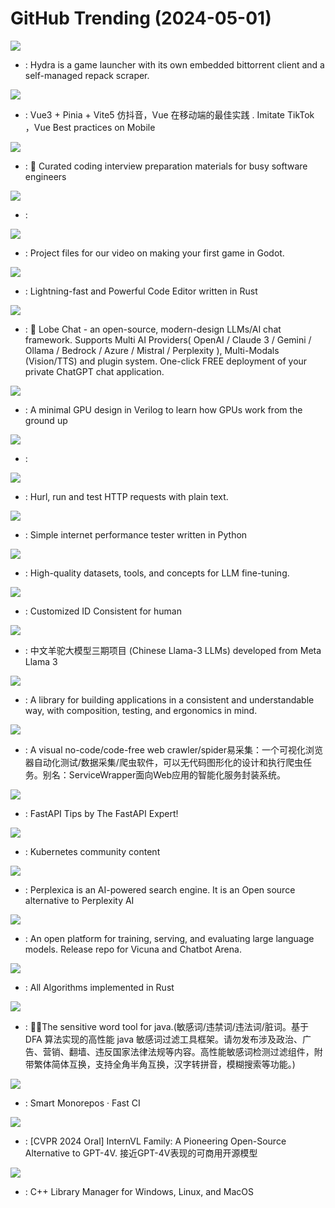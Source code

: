 # GitHub Trending (2024-05-01)

![](https://img.shields.io/badge/TypeScript-New%20983-green?style=flat-square&logo=appveyor)
- [](https://github.comundefined): Hydra is a game launcher with its own embedded bittorrent client and a self-managed repack scraper.

![](https://img.shields.io/badge/Vue-New%20399-green?style=flat-square&logo=appveyor)
- [](https://github.comundefined): Vue3 + Pinia + Vite5 仿抖音，Vue 在移动端的最佳实践 . Imitate TikTok ，Vue Best practices on Mobile

![](https://img.shields.io/badge/TypeScript-New%20145-green?style=flat-square&logo=appveyor)
- [](https://github.comundefined): 💯 Curated coding interview preparation materials for busy software engineers

![](https://img.shields.io/badge/TypeScript-New%2019-green?style=flat-square&logo=appveyor)
- [](https://github.comundefined): 

![](https://img.shields.io/badge/GDScript-New%208-green?style=flat-square&logo=appveyor)
- [](https://github.comundefined): Project files for our video on making your first game in Godot.

![](https://img.shields.io/badge/Rust-New%2068-green?style=flat-square&logo=appveyor)
- [](https://github.comundefined): Lightning-fast and Powerful Code Editor written in Rust

![](https://img.shields.io/badge/TypeScript-New%20237-green?style=flat-square&logo=appveyor)
- [](https://github.comundefined): 🤯 Lobe Chat - an open-source, modern-design LLMs/AI chat framework. Supports Multi AI Providers( OpenAI / Claude 3 / Gemini / Ollama / Bedrock / Azure / Mistral / Perplexity ), Multi-Modals (Vision/TTS) and plugin system. One-click FREE deployment of your private ChatGPT chat application.

![](https://img.shields.io/badge/SystemVerilog-New%20395-green?style=flat-square&logo=appveyor)
- [](https://github.comundefined): A minimal GPU design in Verilog to learn how GPUs work from the ground up

![](https://img.shields.io/badge/none-New%2020-green?style=flat-square&logo=appveyor)
- [](https://github.comundefined): 

![](https://img.shields.io/badge/Rust-New%2035-green?style=flat-square&logo=appveyor)
- [](https://github.comundefined): Hurl, run and test HTTP requests with plain text.

![](https://img.shields.io/badge/Python-New%2028-green?style=flat-square&logo=appveyor)
- [](https://github.comundefined): Simple internet performance tester written in Python

![](https://img.shields.io/badge/none-New%2064-green?style=flat-square&logo=appveyor)
- [](https://github.comundefined): High-quality datasets, tools, and concepts for LLM fine-tuning.

![](https://img.shields.io/badge/Python-New%2076-green?style=flat-square&logo=appveyor)
- [](https://github.comundefined): Customized ID Consistent for human

![](https://img.shields.io/badge/Python-New%2019-green?style=flat-square&logo=appveyor)
- [](https://github.comundefined): 中文羊驼大模型三期项目 (Chinese Llama-3 LLMs) developed from Meta Llama 3

![](https://img.shields.io/badge/Swift-New%206-green?style=flat-square&logo=appveyor)
- [](https://github.comundefined): A library for building applications in a consistent and understandable way, with composition, testing, and ergonomics in mind.

![](https://img.shields.io/badge/JavaScript-New%20206-green?style=flat-square&logo=appveyor)
- [](https://github.comundefined): A visual no-code/code-free web crawler/spider易采集：一个可视化浏览器自动化测试/数据采集/爬虫软件，可以无代码图形化的设计和执行爬虫任务。别名：ServiceWrapper面向Web应用的智能化服务封装系统。

![](https://img.shields.io/badge/none-New%20217-green?style=flat-square&logo=appveyor)
- [](https://github.comundefined): FastAPI Tips by The FastAPI Expert!

![](https://img.shields.io/badge/Jupyter%20Notebook-New%209-green?style=flat-square&logo=appveyor)
- [](https://github.comundefined): Kubernetes community content

![](https://img.shields.io/badge/TypeScript-New%20543-green?style=flat-square&logo=appveyor)
- [](https://github.comundefined): Perplexica is an AI-powered search engine. It is an Open source alternative to Perplexity AI

![](https://img.shields.io/badge/Python-New%2080-green?style=flat-square&logo=appveyor)
- [](https://github.comundefined): An open platform for training, serving, and evaluating large language models. Release repo for Vicuna and Chatbot Arena.

![](https://img.shields.io/badge/Rust-New%2049-green?style=flat-square&logo=appveyor)
- [](https://github.comundefined): All Algorithms implemented in Rust

![](https://img.shields.io/badge/Java-New%20140-green?style=flat-square&logo=appveyor)
- [](https://github.comundefined): 👮‍♂️The sensitive word tool for java.(敏感词/违禁词/违法词/脏词。基于 DFA 算法实现的高性能 java 敏感词过滤工具框架。请勿发布涉及政治、广告、营销、翻墙、违反国家法律法规等内容。高性能敏感词检测过滤组件，附带繁体简体互换，支持全角半角互换，汉字转拼音，模糊搜索等功能。)

![](https://img.shields.io/badge/TypeScript-New%2011-green?style=flat-square&logo=appveyor)
- [](https://github.comundefined): Smart Monorepos · Fast CI

![](https://img.shields.io/badge/Jupyter%20Notebook-New%2047-green?style=flat-square&logo=appveyor)
- [](https://github.comundefined): [CVPR 2024 Oral] InternVL Family: A Pioneering Open-Source Alternative to GPT-4V. 接近GPT-4V表现的可商用开源模型

![](https://img.shields.io/badge/CMake-New%2038-green?style=flat-square&logo=appveyor)
- [](https://github.comundefined): C++ Library Manager for Windows, Linux, and MacOS


